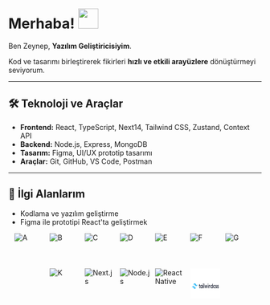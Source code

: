 


# Merhaba! <img src="https://github.com/user-attachments/assets/6d306284-ef14-4acc-bf3b-4c7d8717bc5e" width="40" height="40" />


Ben Zeynep, **Yazılım Geliştiricisiyim**.

Kod ve tasarımı birleştirerek fikirleri **hızlı ve etkili arayüzlere** dönüştürmeyi seviyorum.  

---

## 🛠 Teknoloji ve Araçlar
- **Frontend:** React, TypeScript, Next14, Tailwind CSS, Zustand, Context API  
- **Backend:** Node.js, Express, MongoDB  
- **Tasarım:** Figma, UI/UX prototip tasarımı  
- **Araçlar:** Git, GitHub, VS Code, Postman  

---

## 🎯 İlgi Alanlarım
- Kodlama ve yazılım geliştirme  
- Figma ile prototipi React'ta geliştirmek



<div style="display: flex; flex-wrap: wrap; gap: 10px; justify-content: center; align-items: center;">

  <img src="a.webp" alt="A" width="60" height="60" />
  <img src="b.png" alt="B" width="60" height="60" />
  <img src="c.png" alt="C" width="60" height="60" />
  <img src="d.jpeg" alt="D" width="60" height="60" />
  <img src="e.svg" alt="E" width="60" height="60" />
  <img src="f.svg" alt="F" width="60" height="60" />
  <img src="g.png" alt="G" width="60" height="60" />
  <img src="k.webp" alt="K" width="60" height="60" />
  <img src="next.png" alt="Next.js" width="60" height="60" />
  <img src="nodejs.png" alt="Node.js" width="60" height="60" />
  <img src="react-native.png" alt="React Native" width="60" height="60" />
  <img src="tailwindcss-logo.png" alt="Tailwind CSS" width="60" height="60" />

</div>




